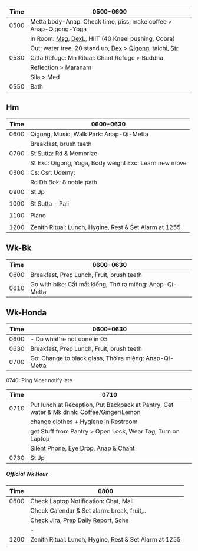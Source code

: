 |Time|  0500-0600  | 
| ---|-------------| 
|0500| Metta body-Anap: Check time, piss, make coffee > Anap-Qigong-Yoga | 
|| In Room: [Msg](https://github.com/ThanhNguyen24590/Body/blob/main/00.Exc_Msg.md), [DexL](https://github.com/ThanhNguyen24590/Body/blob/main/1.1.Exc_DexL.md), HIIT (40 Kneel pushing, Cobra)      | 
||Out: water tree, 20 stand up, [Dex](https://github.com/ThanhNguyen24590/Body/blob/main/1.2.Exc_Dex.md) > [Qigong](https://github.com/ThanhNguyen24590/Body/blob/main/2.1.Exc_Qi_5-Animalls.md), taichi, [Str](https://github.com/ThanhNguyen24590/Body/blob/main/2.2.Str.md) | 
|0530| Citta Refuge: Mn Ritual: Chant Refuge > Buddha |
|| Reflection > Maranam|
|| Sila > Med|
|0550| Bath |

## Hm
|Time|  0600-0630  | 
| ---|-------------| 
|0600|  Qigong, Music, Walk Park: Anap-Qi-Metta  |
||  Breakfast, brush teeth | 
|0700|  St Sutta: Rd & Memorize  |
||  St Exc: Qigong, Yoga, Body weight Exc: Learn new move  |
|0800|  Cs: Csr: Udemy:   |
||  Rd Dh Bok: 8 noble path   |
|0900|  St Jp  |
||    |
|1000|  St Sutta - Pali  |
||    |
|1100|  Piano  |
||    |
|1200|  Zenith Ritual: Lunch, Hygine, Rest & Set Alarm at 1255  |

## Wk-Bk
|Time|  0600-0630  | 
| ---|-------------| 
|0600|  Breakfast, Prep Lunch, Fruit, brush teeth  |
|0610|  Go with bike: Cất mắt kiếng, Thở ra miệng: Anap-Qi-Metta  |
## Wk-Honda
|Time|  0600-0630  | 
| ---|-------------| 
|0600|  - Do what're not done in 05  |
|0630|  Breakfast, Prep Lunch, Fruit, brush teeth  |
|0700|  Go: Change to black glass, Thở ra miệng: Anap-Qi-Metta  |
0740: Ping Viber notify late

|Time|  0710  | 
| ---|-------------| 
|0710|  Put lunch at Reception, Put Backpack at Pantry, Get water & Mk drink: Coffee/Ginger/Lemon  | 
||  change clothes + Hygiene in Restroom  | 
||  get Stuff from Pantry > Open Lock, Wear Tag, Turn on Laptop  | 
|| Silent Phone, Eye Drop, Anap & Chant |
|0730|  St Jp  | 
##### Official Wk Hour
|Time|  0800  | 
| ---|-------------| 
|0800|  Check Laptop Notification: Chat, Mail  | 
||  Check Calendar & Set alarm: break, fruit,..  | 
||  Check Jira, Prep Daily Report, Sche |
|| -|
|1200|Zenith Ritual: Lunch, Hygine, Rest & Set Alarm at 1255|

